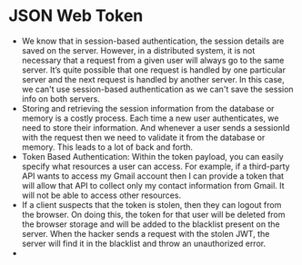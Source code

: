 # JSON Web Token

- We know that in session-based authentication, the session details are saved on the server. However, in a distributed
  system, it is not necessary that a request from a given user will always go to the same server. It’s quite possible
  that one request is handled by one particular server and the next request is handled by another server. In this case,
  we can't use session-based authentication as we can't save the session info on both servers.
- Storing and retrieving the session information from the database or memory is a costly process. Each time a new user
  authenticates, we need to store their information. And whenever a user sends a sessionId with the request then we
  need to validate it from the database or memory. This leads to a lot of back and forth.
- Token Based Authentication: Within the token payload, you can easily specify what resources a user can access. 
  For example, if a third-party API wants to access my Gmail account then I can provide a token that will allow that 
  API to collect only my contact information from Gmail. It will not be able to access other resources.
- If a client suspects that the token is stolen, then they can logout from the browser. On doing this, the token for 
  that user will be deleted from the browser storage and will be added to the blacklist present on the server. 
  When the hacker sends a request with the stolen JWT, the server will find it in the blacklist and throw an 
  unauthorized error.
- 